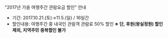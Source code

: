 "2017년 가을 여행주간 관람요금 할인" 안내
- 기간: 2017.10.21.(토)→11.5.(일) / 16일간
- 할인내용: 여행주간 중 내국인 관람객 관람료 50% 할인
  **※ 단, 후원(왕실정원) 할인제외, 지역주민 중복할인 불가**